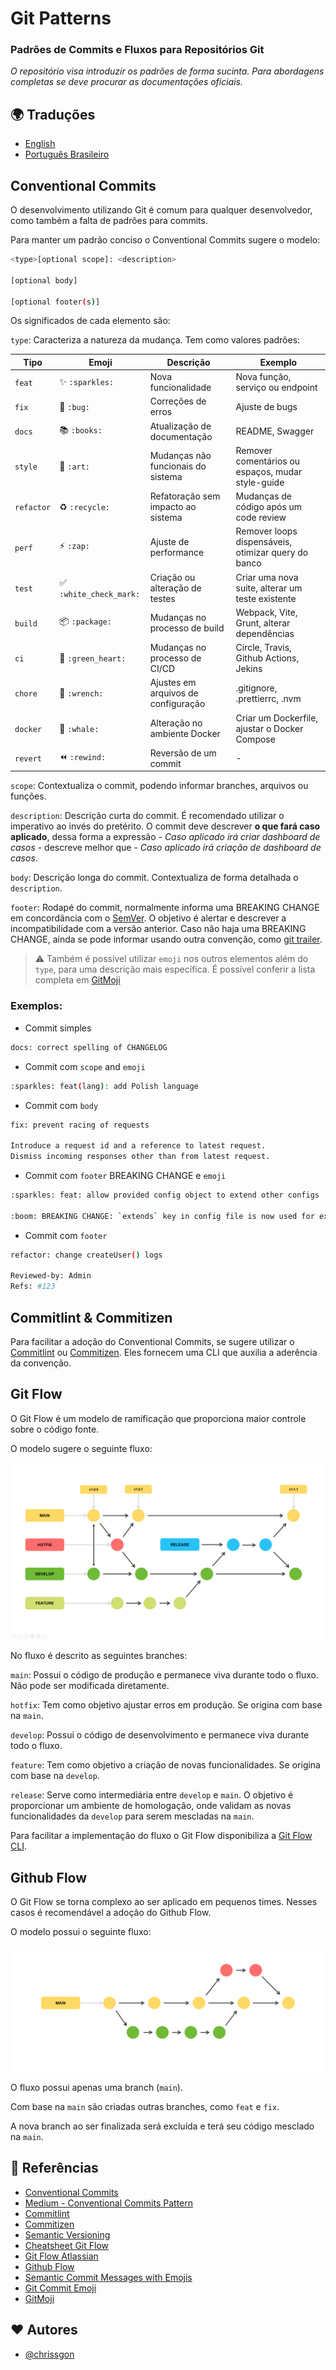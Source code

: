 # Git Patterns

### Padrões de Commits e Fluxos para Repositórios Git

_O repositório visa introduzir os padrões de forma sucinta. Para abordagens completas se deve procurar as documentações oficiais._

## 🌍 Traduções

- [English](https://github.com/chrissgon/doc-git-patterns/blob/main/README.md)
- [Português Brasileiro](https://github.com/chrissgon/doc-git-patterns/blob/main/README-pt-BR.md)

## Conventional Commits

O desenvolvimento utilizando Git é comum para qualquer desenvolvedor, como também a falta de padrões para commits.

Para manter um padrão conciso o Conventional Commits sugere o modelo:

```bash
<type>[optional scope]: <description>

[optional body]

[optional footer(s)]
```

Os significados de cada elemento são:

`type`: Caracteriza a natureza da mudança. Tem como valores padrões:

| Tipo       | Emoji                   | Descrição                           | Exemplo                                             |
| ---------- | ----------------------- | ----------------------------------- | --------------------------------------------------- |
| `feat`     | ✨ `:sparkles:`         | Nova funcionalidade                 | Nova função, serviço ou endpoint                    |
| `fix`      | 🐛 `:bug:`              | Correções de erros                  | Ajuste de bugs                                      |
| `docs`     | 📚 `:books:`            | Atualização de documentação         | README, Swagger                                     |
| `style`    | 🎨 `:art:`              | Mudanças não funcionais do sistema  | Remover comentários ou espaços, mudar style-guide   |
| `refactor` | ♻️ `:recycle:`          | Refatoração sem impacto ao sistema  | Mudanças de código após um code review              |
| `perf`     | ⚡ `:zap:`              | Ajuste de performance               | Remover loops dispensáveis, otimizar query do banco |
| `test`     | ✅ `:white_check_mark:` | Criação ou alteração de testes      | Criar uma nova suite, alterar um teste existente    |
| `build`    | 📦 `:package:`          | Mudanças no processo de build       | Webpack, Vite, Grunt, alterar dependências          |
| `ci`       | 💚 `:green_heart:`      | Mudanças no processo de CI/CD       | Circle, Travis, Github Actions, Jekins              |
| `chore`    | 🔧 `:wrench:`           | Ajustes em arquivos de configuração | .gitignore, .prettierrc, .nvm                       |
| `docker`   | 🐳 `:whale:`            | Alteração no ambiente Docker        | Criar um Dockerfile, ajustar o Docker Compose       |
| `revert`   | ⏪ `:rewind:`           | Reversão de um commit               | -                                                   |

`scope`: Contextualiza o commit, podendo informar branches, arquivos ou funções.

`description`: Descrição curta do commit. É recomendado utilizar o imperativo ao invés do pretérito. O commit deve descrever **o que fará caso aplicado**, dessa forma a expressão - _Caso aplicado irá criar dashboard de casos_ - descreve melhor que - _Caso aplicado irá criação de dashboard de casos_.

`body`: Descrição longa do commit. Contextualiza de forma detalhada o `description`.

`footer`: Rodapé do commit, normalmente informa uma BREAKING CHANGE em concordância com o [SemVer](https://semver.org/). O objetivo é alertar e descrever a incompatibilidade com a versão anterior. Caso não haja uma BREAKING CHANGE, ainda se pode informar usando outra convenção, como [git trailer](https://git-scm.com/docs/git-interpret-trailers).

> ⚠️ Também é possível utilizar `emoji` nos outros elementos além do `type`, para uma descrição mais específica. É possível conferir a lista completa em [GitMoji](https://gitmoji.dev/)

### Exemplos:

- Commit simples

```bash
docs: correct spelling of CHANGELOG
```

- Commit com `scope` and `emoji`

```bash
:sparkles: feat(lang): add Polish language
```

- Commit com `body`

```bash
fix: prevent racing of requests

Introduce a request id and a reference to latest request.
Dismiss incoming responses other than from latest request.
```

- Commit com `footer` BREAKING CHANGE e `emoji`

```bash
:sparkles: feat: allow provided config object to extend other configs

:boom: BREAKING CHANGE: `extends` key in config file is now used for extending other config files
```

- Commit com `footer`

```bash
refactor: change createUser() logs

Reviewed-by: Admin
Refs: #123
```

## Commitlint & Commitizen

Para facilitar a adoção do Conventional Commits, se sugere utilizar o [Commitlint](https://commitlint.js.org/#/) ou [Commitizen](https://github.com/commitizen/cz-cli). Eles fornecem uma CLI que auxilia a aderência da convenção.

## Git Flow

O Git Flow é um modelo de ramificação que proporciona maior controle sobre o código fonte.

O modelo sugere o seguinte fluxo:

![Git Flow Schema](./gitflow.png)

No fluxo é descrito as seguintes branches:

`main`: Possui o código de produção e permanece viva durante todo o fluxo. Não pode ser modificada diretamente.

`hotfix`: Tem como objetivo ajustar erros em produção. Se origina com base na `main`.

`develop`: Possui o código de desenvolvimento e permanece viva durante todo o fluxo.

`feature`: Tem como objetivo a criação de novas funcionalidades. Se origina com base na `develop`.

`release`: Serve como intermediária entre `develop` e `main`. O objetivo é proporcionar um ambiente de homologação, onde validam as novas funcionalidades da `develop` para serem mescladas na `main`.

Para facilitar a implementação do fluxo o Git Flow disponibiliza a [Git Flow CLI](https://danielkummer.github.io/git-flow-cheatsheet/index.pt_BR.html).

## Github Flow

O Git Flow se torna complexo ao ser aplicado em pequenos times. Nesses casos é recomendável a adoção do Github Flow.

O modelo possui o seguinte fluxo:

![Github Flow Schema](./githubflow.png)

O fluxo possui apenas uma branch (`main`).

Com base na `main` são criadas outras branches, como `feat` e `fix`.

A nova branch ao ser finalizada será excluída e terá seu código mesclado na `main`.

## 🔗 Referências

- [Conventional Commits](https://www.conventionalcommits.org/en/v1.0.0/)
- [Medium - Conventional Commits Pattern](https://medium.com/linkapi-solutions/conventional-commits-pattern-3778d1a1e657)
- [Commitlint](https://commitlint.js.org/#/)
- [Commitizen](https://github.com/commitizen/cz-cli)
- [Semantic Versioning](https://semver.org/)
- [Cheatsheet Git Flow](https://danielkummer.github.io/git-flow-cheatsheet/index.pt_BR.html)
- [Git Flow Atlassian](https://www.atlassian.com/br/git/tutorials/comparing-workflows/gitflow-workflow)
- [Github Flow](https://warcontent.com/github-flow/)
- [Semantic Commit Messages with Emojis](https://gist.github.com/alpteo/e93d754e5e09907c6362c4230fb66f87)
- [Git Commit Emoji](https://gist.github.com/parmentf/035de27d6ed1dce0b36a)
- [GitMoji](https://gitmoji.dev/)

## ❤️ Autores

- [@chrissgon](https://www.github.com/chrissgon)
